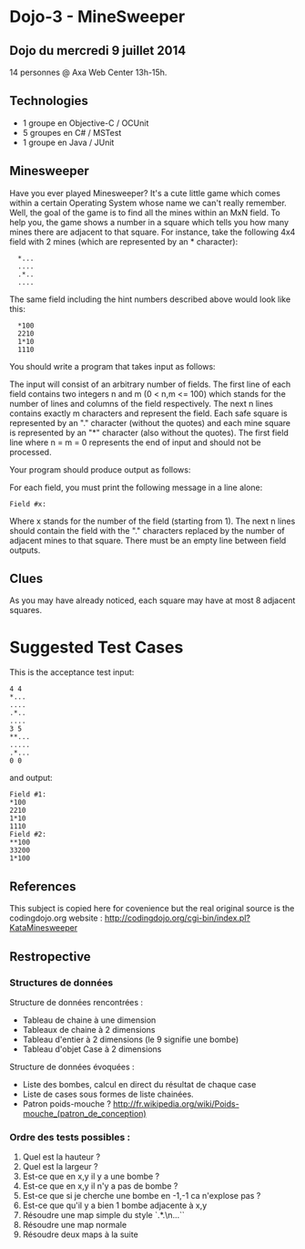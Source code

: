 # Dojo-3 - MineSweeper

## Dojo du mercredi 9 juillet 2014

14 personnes @ Axa Web Center 13h-15h.

## Technologies
* 1 groupe en Objective-C / OCUnit
* 5 groupes en C# / MSTest
* 1 groupe en Java / JUnit

## Minesweeper

Have you ever played Minesweeper? It's a cute little game which comes within a certain Operating System whose name we can't really remember. Well, the goal of the game is to find all the mines within an MxN field. To help you, the game shows a number in a square which tells you how many mines there are adjacent to that square. For instance, take the following 4x4 field with 2 mines (which are represented by an * character):

```
  *...
  ....
  .*..
  ....
```

The same field including the hint numbers described above would look like this:

```
  *100
  2210
  1*10
  1110
```
You should write a program that takes input as follows:

  The input will consist of an arbitrary number of fields. The first line of each field contains two integers n and m (0 < n,m <= 100) which stands for the number of lines and columns of the field respectively. The next n lines contains exactly m characters and represent the field. Each safe square is represented by an "." character (without the quotes) and each mine square is represented by an "*" character (also without the quotes). The first field line where n = m = 0 represents the end of input and should not be processed.

Your program should produce output as follows:

For each field, you must print the following message in a line alone:

`Field #x:`

Where x stands for the number of the field (starting from 1). The next n lines should contain the field with the "." characters replaced by the number of adjacent mines to that square. There must be an empty line between field outputs.

## Clues

As you may have already noticed, each square may have at most 8 adjacent squares.

# Suggested Test Cases

This is the acceptance test input:
```
4 4
*...
....
.*..
....
3 5
**...
.....
.*...
0 0
```
and output:
```
Field #1:
*100
2210
1*10
1110
Field #2:
**100
33200
1*100
```

## References
This subject is copied here for covenience but the real original source is the codingdojo.org website : http://codingdojo.org/cgi-bin/index.pl?KataMinesweeper


## Restropective

### Structures de données
Structure de données rencontrées :

* Tableau de chaine à une dimension
* Tableaux de chaine à 2 dimensions
* Tableau d'entier à 2 dimensions (le 9 signifie une bombe)
* Tableau d'objet Case à 2 dimensions

Structure de données évoquées :
* Liste des bombes, calcul en direct du résultat de chaque case
* Liste de cases sous formes de liste chainées.
* Patron poids-mouche ? http://fr.wikipedia.org/wiki/Poids-mouche_(patron_de_conception)

### Ordre des tests possibles :

 1. Quel est la hauteur ?
 2. Quel est la largeur ?
 3. Est-ce que en x,y il y a une bombe ?
 4. Est-ce que en x,y il n'y a pas de bombe ?
 5. Est-ce que si je cherche une bombe en -1,-1 ca n'explose pas ?
 6. Est-ce que qu'il y a bien 1 bombe adjacente à x,y
 7. Résoudre une map simple du style `.*.\n...``
 8. Résoudre une map normale
 9. Résoudre deux maps à la suite




